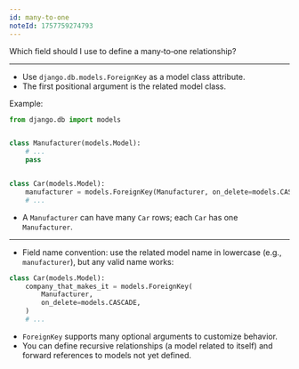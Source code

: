```yaml
---
id: many-to-one
noteId: 1757759274793
---
```


Which field should I use to define a many‑to‑one relationship?

---

- Use `django.db.models.ForeignKey` as a model class attribute.
- The first positional argument is the related model class.

Example:
```python
from django.db import models


class Manufacturer(models.Model):
    # ...
    pass


class Car(models.Model):
    manufacturer = models.ForeignKey(Manufacturer, on_delete=models.CASCADE)
    # ...
```

- A `Manufacturer` can have many `Car` rows; each `Car` has one `Manufacturer`.

---

- Field name convention: use the related model name in lowercase (e.g., `manufacturer`), but any valid name works:

```python
class Car(models.Model):
    company_that_makes_it = models.ForeignKey(
        Manufacturer,
        on_delete=models.CASCADE,
    )
    # ...
```

- `ForeignKey` supports many optional arguments to customize behavior.
- You can define recursive relationships (a model related to itself) and forward references to models not yet defined.
